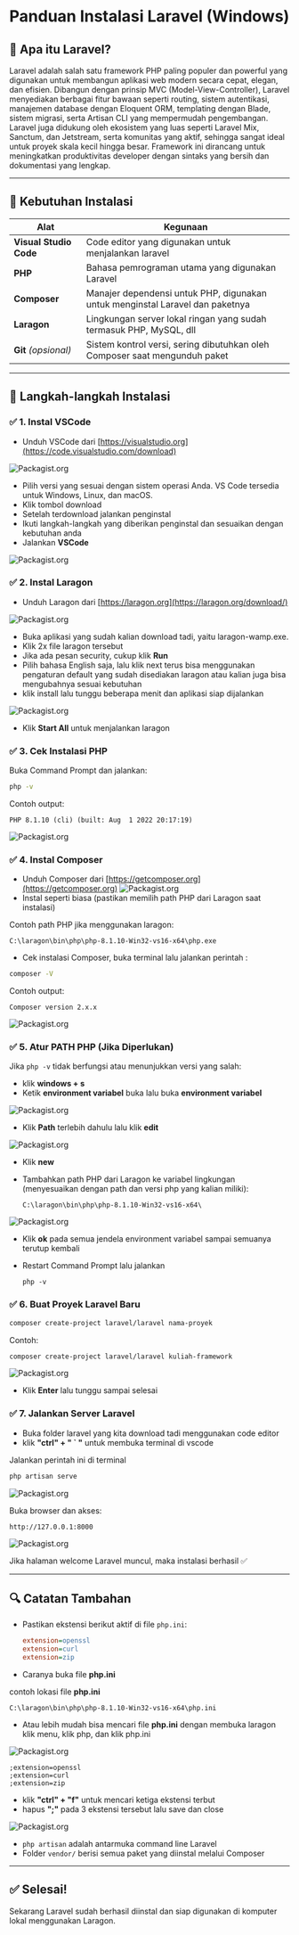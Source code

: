 # Panduan Instalasi Laravel (Windows)

## 📌 Apa itu Laravel?

Laravel adalah salah satu framework PHP paling populer dan powerful yang digunakan untuk membangun aplikasi web modern secara cepat, elegan, dan efisien. Dibangun dengan prinsip MVC (Model-View-Controller), Laravel menyediakan berbagai fitur bawaan seperti routing, sistem autentikasi, manajemen database dengan Eloquent ORM, templating dengan Blade, sistem migrasi, serta Artisan CLI yang mempermudah pengembangan. Laravel juga didukung oleh ekosistem yang luas seperti Laravel Mix, Sanctum, dan Jetstream, serta komunitas yang aktif, sehingga sangat ideal untuk proyek skala kecil hingga besar. Framework ini dirancang untuk meningkatkan produktivitas developer dengan sintaks yang bersih dan dokumentasi yang lengkap.

---

## 🔧 Kebutuhan Instalasi

| Alat                   | Kegunaan                                                                      |
| ---------------------- | ----------------------------------------------------------------------------- |
| **Visual Studio Code** | Code editor yang digunakan untuk menjalankan laravel                          |
| **PHP**                | Bahasa pemrograman utama yang digunakan Laravel                               |
| **Composer**           | Manajer dependensi untuk PHP, digunakan untuk menginstal Laravel dan paketnya |
| **Laragon**            | Lingkungan server lokal ringan yang sudah termasuk PHP, MySQL, dll            |
| **Git** _(opsional)_   | Sistem kontrol versi, sering dibutuhkan oleh Composer saat mengunduh paket    |

---

## 🧱 Langkah-langkah Instalasi

### ✅ 1. Instal VSCode

- Unduh VSCode dari [https://visualstudio.org](https://code.visualstudio.com/download)

![Packagist.org](images/vscode.png)

- Pilih versi yang sesuai dengan sistem operasi Anda. VS Code tersedia untuk Windows, Linux, dan macOS.
- Klik tombol download
- Setelah terdownload jalankan penginstal
- Ikuti langkah-langkah yang diberikan penginstal dan sesuaikan dengan kebutuhan anda
- Jalankan **VSCode**

![Packagist.org](images/vscode2.png)

### ✅ 2. Instal Laragon

- Unduh Laragon dari [https://laragon.org](https://laragon.org/download/)

![Packagist.org](images/Laragon.png)

- Buka aplikasi yang sudah kalian download tadi, yaitu laragon-wamp.exe.
- Klik 2x file laragon tersebut
- Jika ada pesan security, cukup klik **Run**
- Pilih bahasa English saja, lalu klik next terus bisa menggunakan pengaturan default yang sudah disediakan laragon atau kalian juga bisa mengubahnya sesuai kebutuhan
- klik install lalu tunggu beberapa menit dan aplikasi siap dijalankan

![Packagist.org](images/Laragon2.png)

- Klik **Start All** untuk menjalankan laragon

### ✅ 3. Cek Instalasi PHP

Buka Command Prompt dan jalankan:

```bash
php -v
```

Contoh output:

```
PHP 8.1.10 (cli) (built: Aug  1 2022 20:17:19)
```

![Packagist.org](images/TerminalPhp.png)

### ✅ 4. Instal Composer

- Unduh Composer dari [https://getcomposer.org](https://getcomposer.org)
  ![Packagist.org](images/Composer.png)
- Instal seperti biasa (pastikan memilih path PHP dari Laragon saat instalasi)

Contoh path PHP jika menggunakan laragon:

```
C:\laragon\bin\php\php-8.1.10-Win32-vs16-x64\php.exe
```

- Cek instalasi Composer, buka terminal lalu jalankan perintah :

```bash
composer -V
```

Contoh output:

```
Composer version 2.x.x
```

![Packagist.org](images/TerminalComposer.png)

### ✅ 5. Atur PATH PHP (Jika Diperlukan)

Jika `php -v` tidak berfungsi atau menunjukkan versi yang salah:

- klik **windows + s**
- Ketik **environment variabel** buka lalu buka **environment variabel**

![Packagist.org](images/Environment.png)

- Klik **Path** terlebih dahulu lalu klik **edit**

![Packagist.org](images/Environment2.png)

- Klik **new**

- Tambahkan path PHP dari Laragon ke variabel lingkungan (menyesuaikan dengan path dan versi php yang kalian miliki):

  ```
  C:\laragon\bin\php\php-8.1.10-Win32-vs16-x64\
  ```

![Packagist.org](images/Environment3.png)

- Klik **ok** pada semua jendela environment variabel sampai semuanya terutup kembali

- Restart Command Prompt lalu jalankan

  ```
  php -v
  ```

### ✅ 6. Buat Proyek Laravel Baru

```bash
composer create-project laravel/laravel nama-proyek
```

Contoh:

```bash
composer create-project laravel/laravel kuliah-framework
```

![Packagist.org](images/InstallLaravel.png)

- Klik **Enter** lalu tunggu sampai selesai

### ✅ 7. Jalankan Server Laravel

- Buka folder laravel yang kita download tadi menggunakan code editor
- klik **"ctrl" + " ` "** untuk membuka terminal di vscode

Jalankan perintah ini di terminal

```bash
php artisan serve
```

![Packagist.org](images/JalankanLaravel.png)

Buka browser dan akses:

```
http://127.0.0.1:8000
```

![Packagist.org](images/JalankanLaravel2.png)

Jika halaman welcome Laravel muncul, maka instalasi berhasil ✅

---

## 🔍 Catatan Tambahan

- Pastikan ekstensi berikut aktif di file `php.ini`:
  ```ini
  extension=openssl
  extension=curl
  extension=zip
  ```
- Caranya buka file **php.ini**

contoh lokasi file **php.ini**

```
C:\laragon\bin\php\php-8.1.10-Win32-vs16-x64\php.ini
```

- Atau lebih mudah bisa mencari file **php.ini** dengan membuka laragon klik menu, klik php, dan klik php.ini

![Packagist.org](images/phpini.png)

```
;extension=openssl
;extension=curl
;extension=zip
```

- klik **"ctrl" + "f"** untuk mencari ketiga ekstensi terbut
- hapus **";"** pada 3 ekstensi tersebut lalu save dan close

![Packagist.org](images/phpini2.png)

- `php artisan` adalah antarmuka command line Laravel
- Folder `vendor/` berisi semua paket yang diinstal melalui Composer

---

## ✅ Selesai!

Sekarang Laravel sudah berhasil diinstal dan siap digunakan di komputer lokal menggunakan Laragon.
